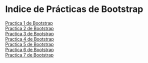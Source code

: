 # Indice de Prácticas de Bootstrap
<a href="https://alka03/alka03.io/WEB%20Alma/Practica1.html">Practica 1 de Bootstrap</a><br>
<a href="https://alka03/alka03.io/WEB%20Alma/Practica2.html">Practica 2 de Bootstrap</a><br>
<a href="https://alka03/alka03.io/blob/master/WEB%20Alma/Practica3.html">Practica 3 de Bootstrap</a><br>
<a href="https://alka03/alka03.io/blob/master/WEB%20Alma/Practica4.html">Practica 4 de Bootstrap</a><br>
<a href="https://alka03/alka03.io/blob/master/WEB%20Alma/practica5.html">Practica 5 de Bootstrap</a><br>
<a href="https://alka03/alka03.io/blob/master/WEB%20Alma/Practica6.html">Practica 6 de Bootstrap</a><br>
<a href="https://alka03/alka03.io/blob/master/WEB%20Alma/Practica7.html">Practica 7 de Bootstrap</a><br>
